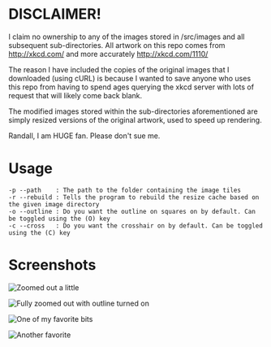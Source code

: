 # DISCLAIMER!
I claim no ownership to any of the images stored in /src/images and all subsequent sub-directories. All artwork on this repo comes from http://xkcd.com/ and more accurately http://xkcd.com/1110/ 

The reason I have included the copies of the original images that I downloaded (using cURL) is because I wanted to save anyone who uses this repo from having to spend ages querying the xkcd server with lots of request that will likely come back blank.

The modified images stored within the sub-directories aforementioned are simply resized versions of the original artwork, used to speed up rendering.

Randall, I am HUGE fan. Please don't sue me.

# Usage

	-p --path    : The path to the folder containing the image tiles
	-r --rebuild : Tells the program to rebuild the resize cache based on the given image directory
	-o --outline : Do you want the outline on squares on by default. Can be toggled using the (O) key
	-c --cross   : Do you want the crosshair on by default. Can be toggled using the (C) key
	
# Screenshots

![Zoomed out a little](https://raw.github.com/L2Program/XKCD_Stitcher/master/screenshots/1.png)

![Fully zoomed out with outline turned on](https://raw.github.com/L2Program/XKCD_Stitcher/master/screenshots/2.png)

![One of my favorite bits](https://raw.github.com/L2Program/XKCD_Stitcher/master/screenshots/3.png)

![Another favorite](https://raw.github.com/L2Program/XKCD_Stitcher/master/screenshots/4.png)